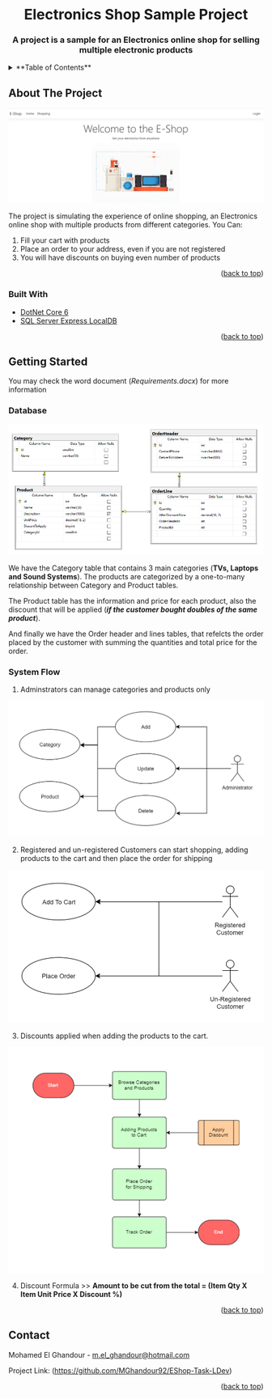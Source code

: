 <div id="top"></div>

<!--
*** I'm using markdown "reference style" links for readability.
*** Reference links are enclosed in brackets [ ] instead of parentheses ( ).
*** See the bottom of this document for the declaration of the reference variables
*** for contributors-url, forks-url, etc. This is an optional, concise syntax you may use.
*** https://www.markdownguide.org/basic-syntax/#reference-style-links
-->

<br />
<div align="center">
  <h1 align="center">Electronics Shop Sample Project</h3>
  <h3 align="center">A project is a sample for an Electronics online shop for selling multiple electronic products</h3>
</div>


<!-- TABLE OF CONTENTS -->
<details>
  <summary>**Table of Contents**</summary>
  <ol>
    <li>
      <a href="#about-the-project">About The Project</a>
      <ul>
        <li><a href="#built-with">Built With</a></li>
      </ul>
    </li>
    <li>
      <a href="#getting-started">Getting Started</a>
      <ul>
        <li><a href="#database">Database</a></li>
        <li><a href="#system-flow">System Flow</a></li>
      </ul>
    </li>
	<li>
      <a href="#contact">Contact</a>
	 </li>
  </ol>
</details>



<!-- ABOUT THE PROJECT -->
## About The Project

![Eshop Home Page][product-screenshot]


The project is simulating the experience of online shopping, an Electronics online shop with multiple products from different categories.
You Can:
1. Fill your cart with products
2. Place an order to your address, even if you are not registered
3. You will have discounts on buying even number of products

<p align="right">(<a href="#top">back to top</a>)</p>



### Built With

* [DotNet Core 6](https://dotnet.microsoft.com/en-us/download/dotnet/6.0)
* [SQL Server Express LocalDB](https://docs.microsoft.com/en-us/sql/database-engine/configure-windows/sql-server-express-localdb?view=sql-server-ver16)

<p align="right">(<a href="#top">back to top</a>)</p>



<!-- GETTING STARTED -->
## Getting Started

You may check the word document (*Requirements.docx*) for more information

### Database

![DB Diagram][db-diagram]

We have the Category table that contains 3 main categories (**TVs, Laptops and Sound Systems**). The products are categorized by a one-to-many relationship between Category and Product tables.

The Product table has the information and price for each product, also the discount that will be applied (***if the customer bought doubles of the same product***).

And finally we have the Order header and lines tables, that refelcts the order placed by the customer with summing the quantities and total price for the order.

### System Flow

1. Adminstrators can manage categories and products only

![Admin UseCases][admin-usecases]

2. Registered and un-registered Customers can start shopping, adding products to the cart and then place the order for shipping

![Customer UseCases][customers-usecases]

3. Discounts applied when adding the products to the cart.

![Process Flow][flow-process]

4. Discount Formula >> **Amount to be cut from the total = (Item Qty X Item Unit Price X Discount %)**

<p align="right">(<a href="#top">back to top</a>)</p>

<!-- CONTACT -->
## Contact

Mohamed El Ghandour - m.el_ghandour@hotmail.com 

Project Link: (https://github.com/MGhandour92/EShop-Task-LDev)

<p align="right">(<a href="#top">back to top</a>)</p>

<!-- MARKDOWN LINKS & IMAGES -->
<!-- https://www.markdownguide.org/basic-syntax/#reference-style-links -->
[product-screenshot]: README_images/ProductScreen.png
[db-diagram]: README_images/DB_Diagram.png
[admin-usecases]: README_images/Admin_UseCases.png
[customers-usecases]: README_images/Customers_UseCases.png
[flow-process]: README_images/Flow_Chart.png